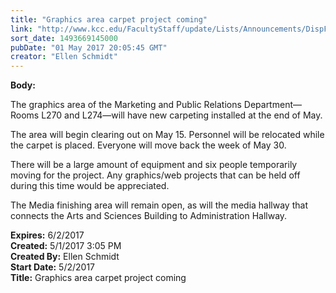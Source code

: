```yaml
---
title: "Graphics area carpet project coming"
link: "http://www.kcc.edu/FacultyStaff/update/Lists/Announcements/DispForm.aspx?ID=2431"
sort_date: 1493669145000
pubDate: "01 May 2017 20:05:45 GMT"
creator: "Ellen Schmidt"
---
```


<div><b>Body:</b> <div class="ExternalClassEC6A31A8CCEC4956AB9CEB452566B381"><p>The graphics area of the Marketing and Public Relations Department—Rooms L270 and L274—will have new carpeting installed at the end of May.</p>
<p>The area will begin clearing out on May 15. Personnel will be relocated while the carpet is placed. Everyone will move back the week of May 30. </p>
<p>There will be a large amount of equipment and six people temporarily moving for the project. Any graphics/web projects that can be held off during this time would be appreciated.</p>
<p>The Media finishing area will remain open, as will the media hallway that connects the Arts and Sciences Building to Administration Hallway.</p></div></div>
<div><b>Expires:</b> 6/2/2017</div>
<div><b>Created:</b> 5/1/2017 3:05 PM</div>
<div><b>Created By:</b> Ellen Schmidt</div>
<div><b>Start Date:</b> 5/2/2017</div>
<div><b>Title:</b> Graphics area carpet project coming</div>
